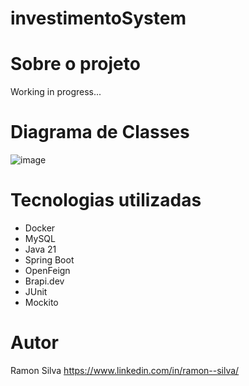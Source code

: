 # investimentoSystem

# Sobre o projeto

Working in progress...

# Diagrama de Classes

![image](https://github.com/yramonn/investimentoSystem/assets/86327797/342a6311-8328-49ab-ba8a-316f09fc47d7)


# Tecnologias utilizadas

- Docker
- MySQL
- Java 21
- Spring Boot
- OpenFeign
- Brapi.dev
- JUnit
- Mockito

# Autor

Ramon Silva
https://www.linkedin.com/in/ramon--silva/
